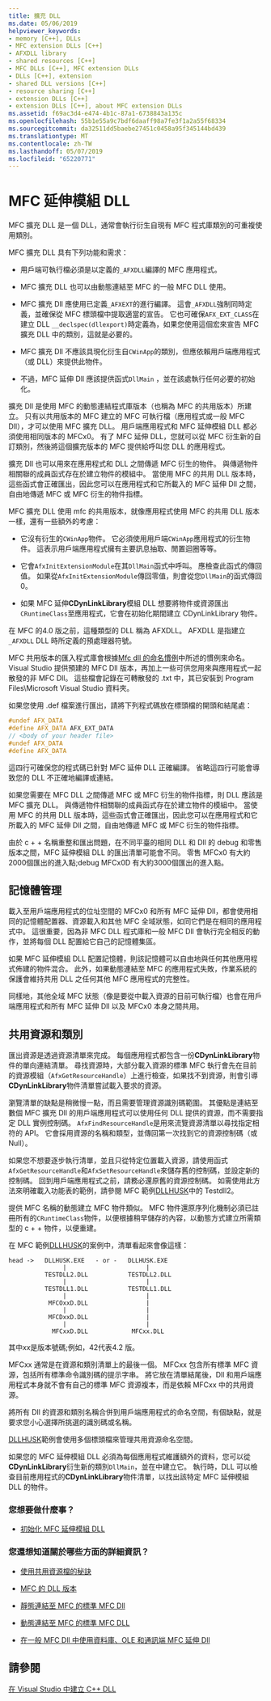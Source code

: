 ```yaml
---
title: 擴充 DLL
ms.date: 05/06/2019
helpviewer_keywords:
- memory [C++], DLLs
- MFC extension DLLs [C++]
- AFXDLL library
- shared resources [C++]
- MFC DLLs [C++], MFC extension DLLs
- DLLs [C++], extension
- shared DLL versions [C++]
- resource sharing [C++]
- extension DLLs [C++]
- extension DLLs [C++], about MFC extension DLLs
ms.assetid: f69ac3d4-e474-4b1c-87a1-6738843a135c
ms.openlocfilehash: 55b1e55a9c7bdf6daaff98a7fe3f1a2a55f68334
ms.sourcegitcommit: da32511dd5baebe27451c0458a95f345144bd439
ms.translationtype: MT
ms.contentlocale: zh-TW
ms.lasthandoff: 05/07/2019
ms.locfileid: "65220771"
---
```

# <a name="mfc-extension-dlls"></a>MFC 延伸模組 DLL

MFC 擴充 DLL 是一個 DLL，通常會執行衍生自現有 MFC 程式庫類別的可重複使用類別。

MFC 擴充 DLL 具有下列功能和需求：

- 用戶端可執行檔必須是以定義的`_AFXDLL`編譯的 MFC 應用程式。

- MFC 擴充 DLL 也可以由動態連結至 MFC 的一般 MFC DLL 使用。

- MFC 擴充 Dll 應使用已定義`_AFXEXT`的進行編譯。 這會`_AFXDLL`強制同時定義，並確保從 MFC 標頭檔中提取適當的宣告。 它也可確保`AFX_EXT_CLASS`在建立 DLL `__declspec(dllexport)`時定義為，如果您使用這個宏來宣告 MFC 擴充 DLL 中的類別，這就是必要的。

- MFC 擴充 Dll 不應該具現化衍生自`CWinApp`的類別，但應依賴用戶端應用程式（或 DLL）來提供此物件。

- 不過，MFC 延伸 Dll 應該提供函式`DllMain` ，並在該處執行任何必要的初始化。

擴充 Dll 是使用 MFC 的動態連結程式庫版本（也稱為 MFC 的共用版本）所建立。 只有以共用版本的 MFC 建立的 MFC 可執行檔（應用程式或一般 MFC Dll），才可以使用 MFC 擴充 DLL。 用戶端應用程式和 MFC 延伸模組 DLL 都必須使用相同版本的 MFCx0。 有了 MFC 延伸 DLL，您就可以從 MFC 衍生新的自訂類別，然後將這個擴充版本的 MFC 提供給呼叫您 DLL 的應用程式。

擴充 Dll 也可以用來在應用程式和 DLL 之間傳遞 MFC 衍生的物件。 與傳遞物件相關聯的成員函式存在於建立物件的模組中。 當使用 MFC 的共用 DLL 版本時，這些函式會正確匯出，因此您可以在應用程式和它所載入的 MFC 延伸 Dll 之間，自由地傳遞 MFC 或 MFC 衍生的物件指標。

MFC 擴充 DLL 使用 mfc 的共用版本，就像應用程式使用 MFC 的共用 DLL 版本一樣，還有一些額外的考慮：

- 它沒有衍生的`CWinApp`物件。 它必須使用用戶端`CWinApp`應用程式的衍生物件。 這表示用戶端應用程式擁有主要訊息抽取、閒置迴圈等等。

- 它會`AfxInitExtensionModule`在其`DllMain`函式中呼叫。 應檢查此函式的傳回值。 如果從`AfxInitExtensionModule`傳回零值，則會從您`DllMain`的函式傳回0。

- 如果 MFC 延伸**CDynLinkLibrary**模組 DLL 想要將物件或資源匯出`CRuntimeClass`至應用程式，它會在初始化期間建立 CDynLinkLibrary 物件。

在 MFC 的4.0 版之前，這種類型的 DLL 稱為 AFXDLL。 AFXDLL 是指建立`_AFXDLL` DLL 時所定義的預處理器符號。

MFC 共用版本的匯入程式庫會根據[Mfc dll 的命名慣例](../mfc/mfc-library-versions.md#mfc-static-library-naming-conventions)中所述的慣例來命名。 Visual Studio 提供預建的 MFC Dll 版本，再加上一些可供您用來與應用程式一起散發的非 MFC Dll。 這些檔會記錄在可轉散發的 .txt 中，其已安裝到 Program Files\Microsoft Visual Studio 資料夾。

如果您使用 .def 檔案進行匯出，請將下列程式碼放在標頭檔的開頭和結尾處：

```cpp
#undef AFX_DATA
#define AFX_DATA AFX_EXT_DATA
// <body of your header file>
#undef AFX_DATA
#define AFX_DATA
```

這四行可確保您的程式碼已針對 MFC 延伸 DLL 正確編譯。 省略這四行可能會導致您的 DLL 不正確地編譯或連結。

如果您需要在 MFC DLL 之間傳遞 MFC 或 MFC 衍生的物件指標，則 DLL 應該是 MFC 擴充 DLL。 與傳遞物件相關聯的成員函式存在於建立物件的模組中。 當使用 MFC 的共用 DLL 版本時，這些函式會正確匯出，因此您可以在應用程式和它所載入的 MFC 延伸 Dll 之間，自由地傳遞 MFC 或 MFC 衍生的物件指標。

由於 c + + 名稱重整和匯出問題，在不同平臺的相同 DLL 和 Dll 的 debug 和零售版本之間，MFC 延伸模組 DLL 的匯出清單可能會不同。 零售 MFCx0 有大約2000個匯出的進入點;debug MFCx0D 有大約3000個匯出的進入點。

## <a name="memory-management"></a>記憶體管理

載入至用戶端應用程式的位址空間的 MFCx0 和所有 MFC 延伸 Dll，都會使用相同的記憶體配置器、資源載入和其他 MFC 全域狀態，如同它們是在相同的應用程式中。 這很重要，因為非 MFC DLL 程式庫和一般 MFC Dll 會執行完全相反的動作，並將每個 DLL 配置給它自己的記憶體集區。

如果 MFC 延伸模組 DLL 配置記憶體，則該記憶體可以自由地與任何其他應用程式佈建的物件混合。 此外，如果動態連結至 MFC 的應用程式失敗，作業系統的保護會維持共用 DLL 之任何其他 MFC 應用程式的完整性。

同樣地，其他全域 MFC 狀態（像是要從中載入資源的目前可執行檔）也會在用戶端應用程式和所有 MFC 延伸 Dll 以及 MFCx0 本身之間共用。

## <a name="sharing-resources-and-classes"></a>共用資源和類別

匯出資源是透過資源清單來完成。 每個應用程式都包含一份**CDynLinkLibrary**物件的單向連結清單。 尋找資源時，大部分載入資源的標準 MFC 執行會先在目前的資源模組（`AfxGetResourceHandle`）上進行檢查，如果找不到資源，則會引導**CDynLinkLibrary**物件清單嘗試載入要求的資源。

瀏覽清單的缺點是稍微慢一點，而且需要管理資源識別碼範圍。 其優點是連結至數個 MFC 擴充 Dll 的用戶端應用程式可以使用任何 DLL 提供的資源，而不需要指定 DLL 實例控制碼。 `AfxFindResourceHandle`是用來流覽資源清單以尋找指定相符的 API。 它會採用資源的名稱和類型，並傳回第一次找到它的資源控制碼（或 Null）。

如果您不想要逐步執行清單，並且只從特定位置載入資源，請使用函式`AfxGetResourceHandle`和`AfxSetResourceHandle`來儲存舊的控制碼，並設定新的控制碼。 回到用戶端應用程式之前，請務必還原舊的資源控制碼。 如需使用此方法來明確載入功能表的範例，請參閱 MFC 範例[DLLHUSK](https://github.com/Microsoft/VCSamples/tree/master/VC2010Samples/MFC/advanced/dllhusk)中的 Testdll2。

提供 MFC 名稱的動態建立 MFC 物件類似。 MFC 物件還原序列化機制必須已註冊所有的`CRuntimeClass`物件，以便根據稍早儲存的內容，以動態方式建立所需類型的 c + + 物件，以便重建。

在 MFC 範例[DLLHUSK](https://github.com/Microsoft/VCSamples/tree/master/VC2010Samples/MFC/advanced/dllhusk)的案例中，清單看起來會像這樣：

```
head ->   DLLHUSK.EXE   - or -   DLLHUSK.EXE
               |                      |
          TESTDLL2.DLL           TESTDLL2.DLL
               |                      |
          TESTDLL1.DLL           TESTDLL1.DLL
               |                      |
           MFCOxxD.DLL                |
               |                      |
           MFCDxxD.DLL                |
               |                      |
            MFCxxD.DLL            MFCxx.DLL
```

其中*xx*是版本號碼;例如，42代表4.2 版。

MFCxx 通常是在資源和類別清單上的最後一個。 MFCxx 包含所有標準 MFC 資源，包括所有標準命令識別碼的提示字串。 將它放在清單結尾後，Dll 和用戶端應用程式本身就不會有自己的標準 MFC 資源複本，而是依賴 MFCxx 中的共用資源。

將所有 Dll 的資源和類別名稱合併到用戶端應用程式的命名空間，有個缺點，就是要求您小心選擇所挑選的識別碼或名稱。

[DLLHUSK](https://github.com/Microsoft/VCSamples/tree/master/VC2010Samples/MFC/advanced/dllhusk)範例會使用多個標頭檔來管理共用資源命名空間。

如果您的 MFC 延伸模組 DLL 必須為每個應用程式維護額外的資料，您可以從**CDynLinkLibrary**衍生新的類別`DllMain`，並在中建立它。 執行時，DLL 可以檢查目前應用程式的**CDynLinkLibrary**物件清單，以找出該特定 MFC 延伸模組 DLL 的物件。

### <a name="what-do-you-want-to-do"></a>您想要做什麼事？

- [初始化 MFC 延伸模組 DLL](run-time-library-behavior.md#initializing-extension-dlls)

### <a name="what-do-you-want-to-know-more-about"></a>您還想知道關於哪些方面的詳細資訊？

- [使用共用資源檔的秘訣](../mfc/tn035-using-multiple-resource-files-and-header-files-with-visual-cpp.md)

- [MFC 的 DLL 版本](../mfc/tn033-dll-version-of-mfc.md)

- [靜態連結至 MFC 的標準 MFC Dll](regular-dlls-statically-linked-to-mfc.md)

- [動態連結至 MFC 的標準 MFC DLL](regular-dlls-dynamically-linked-to-mfc.md)

- [在一般 MFC Dll 中使用資料庫、OLE 和通訊端 MFC 延伸 Dll](using-database-ole-and-sockets-extension-dlls-in-regular-dlls.md)

## <a name="see-also"></a>請參閱

[在 Visual Studio 中建立 C++ DLL](dlls-in-visual-cpp.md)
